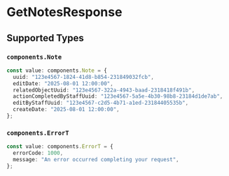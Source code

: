 # GetNotesResponse


## Supported Types

### `components.Note`

```typescript
const value: components.Note = {
  uuid: "123e4567-1824-41d8-b854-231849032fcb",
  editDate: "2025-08-01 12:00:00",
  relatedObjectUuid: "123e4567-322a-4943-baad-2318418f491b",
  actionCompletedByStaffUuid: "123e4567-5a5e-4b30-98b8-23184d1de7ab",
  editByStaffUuid: "123e4567-c2d5-4b71-a1ed-23184405535b",
  createDate: "2025-08-01 12:00:00",
};
```

### `components.ErrorT`

```typescript
const value: components.ErrorT = {
  errorCode: 1000,
  message: "An error occurred completing your request",
};
```

